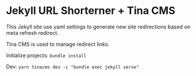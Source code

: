 # Jekyll URL Shorterner + Tina CMS

This Jekyll site use yaml settings to generate new site redirections based on meta refresh redirect.

Tina CMS is used to manage redirect links.

Initialize projects:
`bundle install`

Dev:
`yarn tinacms dev -c "bundle exec jekyll serve"`

